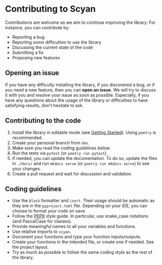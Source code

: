 # Contributing to Scyan

Contributions are welcome as we aim to continue improving the library. For instance, you can contribute by:

- Reporting a bug
- Reporting some difficulties to use the library
- Discussing the current state of the code
- Submitting a fix
- Proposing new features

## Opening an issue

If you have any difficulty installing the library, if you discovered a bug, or if you need a new feature, then you can **open an issue**.
We will try to discuss it with you and resolve your issue as soon as possible.
Especially, if you have any questions about the usage of the library or difficulties to have satisfying results, don't hesitate to ask.

## Contributing to the code

1. Install the library in editable mode (see [Getting Started](https://mics-lab.github.io/scyan/getting_started/)). Using `poetry` is recommended.
2. Create your personal branch from `dev`.
3. Make sure you read the coding guidelines below.
4. Run the tests via `pytest` (or `poetry run pytest`).
5. If needed, you can update the documentation. To do so, update the files in `./docs/` and run `mkdocs serve` (or `poetry run mkdocs serve`) to see your changes.
6. Create a pull request and wait for discussion and validation.

## Coding guidelines

- Use the `black` formatter and `isort`. Their usage should be automatic as they are in the `pyproject.toml` file. Depending on your IDE, you can choose to format your code on save.
- Follow the [PEP8](https://peps.python.org/pep-0008/) style guide. In particular, use snake_case notations (and PascalCase for classes).
- Provide meaningful names to all your variables and functions.
- Use relative imports to `scyan`.
- Document your functions and type your function inputs/outputs.
- Create your functions in the intended file, or create one if needed. See the project layout.
- Try as much as possible to follow the same coding style as the rest of the library.

